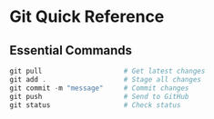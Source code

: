 # Git Quick Reference

## Essential Commands
```powershell
git pull                    # Get latest changes
git add .                   # Stage all changes
git commit -m "message"     # Commit changes
git push                    # Send to GitHub
git status                  # Check status